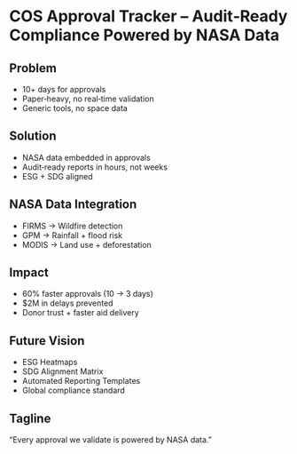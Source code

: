 # COS Approval Tracker – Audit‑Ready Compliance Powered by NASA Data

## Problem
- 10+ days for approvals
- Paper‑heavy, no real‑time validation
- Generic tools, no space data

## Solution
- NASA data embedded in approvals
- Audit‑ready reports in hours, not weeks
- ESG + SDG aligned

## NASA Data Integration
- FIRMS → Wildfire detection
- GPM → Rainfall + flood risk
- MODIS → Land use + deforestation

## Impact
- 60% faster approvals (10 → 3 days)
- $2M in delays prevented
- Donor trust + faster aid delivery

## Future Vision
- ESG Heatmaps
- SDG Alignment Matrix
- Automated Reporting Templates
- Global compliance standard

## Tagline
“Every approval we validate is powered by NASA data.”
